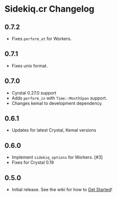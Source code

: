 # Sidekiq.cr Changelog

0.7.2
----------

- Fixes `perform_at` for Workers.

0.7.1
----------

- Fixes unix format.

0.7.0
----------

- Cyrstal 0.27.0 support
- Adds `perform_in` with `Time::MonthSpan` support.
- Changes kemal to development dependency.

0.6.1
----------

- Updates for latest Crystal, Kemal versions

0.6.0
----------

- Implement `sidekiq_options` for Workers. [#3]
- Fixes for Crystal 0.19

0.5.0
----------

- Initial release.  See the wiki for how to [Get Started](https://github.com/mperham/sidekiq.cr/wiki/Getting-Started)!
